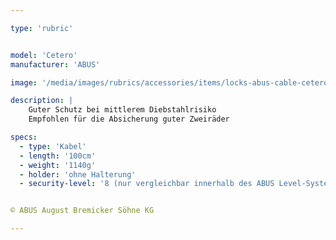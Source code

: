 ```yaml
---

type: 'rubric'


model: 'Cetero'
manufacturer: 'ABUS'

image: '/media/images/rubrics/accessories/items/locks-abus-cable-cetero.jpg'

description: |
    Guter Schutz bei mittlerem Diebstahlrisiko
    Empfohlen für die Absicherung guter Zweiräder

specs: 
  - type: 'Kabel'
  - length: '100cm'
  - weight: '1140g'
  - holder: 'ohne Halterung'
  - security-level: '8 (nur vergleichbar innerhalb des ABUS Level-Systems)'


© ABUS August Bremicker Söhne KG

---
```

